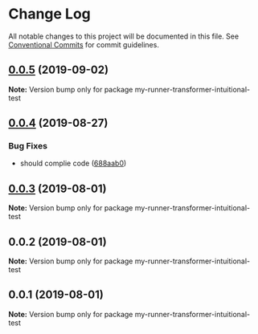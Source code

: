 # Change Log

All notable changes to this project will be documented in this file.
See [Conventional Commits](https://conventionalcommits.org) for commit guidelines.

## [0.0.5](https://github.com/imcuttle/intuitional-test/compare/v0.0.4...v0.0.5) (2019-09-02)

**Note:** Version bump only for package my-runner-transformer-intuitional-test

## [0.0.4](https://github.com/imcuttle/intuitional-test/compare/v0.0.3...v0.0.4) (2019-08-27)

### Bug Fixes

- should complie code ([688aab0](https://github.com/imcuttle/intuitional-test/commit/688aab0))

## [0.0.3](https://github.com/imcuttle/intuitional-test/compare/v0.0.2...v0.0.3) (2019-08-01)

**Note:** Version bump only for package my-runner-transformer-intuitional-test

## 0.0.2 (2019-08-01)

**Note:** Version bump only for package my-runner-transformer-intuitional-test

## 0.0.1 (2019-08-01)

**Note:** Version bump only for package my-runner-transformer-intuitional-test
